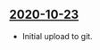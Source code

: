 ## [2020-10-23](https://github.com/faktaoklimatu/graphics/blob/b253427fcc97a23462362b3a7615fba73ef8dc32/Data%20visualization/Climate%20indicators/Czechia/Monthly%20temperature%20growth%20in%20Czechai/cs-trend-teplot-cr.ai)

- Initial upload to git.

